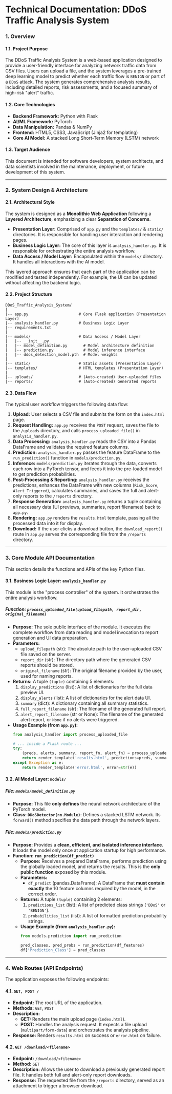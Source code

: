 # Technical Documentation: DDoS Traffic Analysis System

### 1. Overview

#### 1.1. Project Purpose
The DDoS Traffic Analysis System is a web-based application designed to provide a user-friendly interface for analyzing network traffic data from CSV files. Users can upload a file, and the system leverages a pre-trained deep learning model to predict whether each traffic flow is `BENIGN` or part of a `DDoS` attack. The system generates comprehensive analysis results, including detailed reports, risk assessments, and a focused summary of high-risk "alert" traffic.

#### 1.2. Core Technologies
*   **Backend Framework:** Python with Flask
*   **AI/ML Framework:** PyTorch
*   **Data Manipulation:** Pandas & NumPy
*   **Frontend:** HTML5, CSS3, JavaScript (Jinja2 for templating)
*   **Core AI Model:** A stacked Long Short-Term Memory (LSTM) network

#### 1.3. Target Audience
This document is intended for software developers, system architects, and data scientists involved in the maintenance, deployment, or future development of this system.

---

### 2. System Design & Architecture

#### 2.1. Architectural Style
The system is designed as a **Monolithic Web Application** following a **Layered Architecture**, emphasizing a clear **Separation of Concerns**.

*   **Presentation Layer:** Comprised of `app.py` and the `templates/` & `static/` directories. It is responsible for handling user interaction and rendering pages.
*   **Business Logic Layer:** The core of this layer is `analysis_handler.py`. It is responsible for orchestrating the entire analysis workflow.
*   **Data Access / Model Layer:** Encapsulated within the `models/` directory. It handles all interactions with the AI model.

This layered approach ensures that each part of the application can be modified and tested independently. For example, the UI can be updated without affecting the backend logic.

#### 2.2. Project Structure
```
DDoS_Traffic_Analysis_System/
|
|-- app.py                      # Core Flask application (Presentation Layer)
|-- analysis_handler.py         # Business Logic Layer
|-- requirements.txt
|
|-- models/                     # Data Access / Model Layer
|   |-- __init__.py
|   |-- model_definition.py       # Model architecture definition
|   |-- prediction.py             # Model inference interface
|   |-- ddos_detection_model.pth  # Model weights
|
|-- static/                     # Static assets (Presentation Layer)
|-- templates/                  # HTML templates (Presentation Layer)
|
|-- uploads/                    # (Auto-created) User-uploaded files
|-- reports/                    # (Auto-created) Generated reports
```

#### 2.3. Data Flow
The typical user workflow triggers the following data flow:
1.  **Upload:** User selects a CSV file and submits the form on the `index.html` page.
2.  **Request Handling:** `app.py` receives the `POST` request, saves the file to the `/uploads` directory, and calls `process_uploaded_file()` in `analysis_handler.py`.
3.  **Data Processing:** `analysis_handler.py` reads the CSV into a Pandas DataFrame and validates the required feature columns.
4.  **Prediction:** `analysis_handler.py` passes the feature DataFrame to the `run_prediction()` function in `models/prediction.py`.
5.  **Inference:** `models/prediction.py` iterates through the data, converts each row into a PyTorch tensor, and feeds it into the pre-loaded model to get prediction probabilities.
6.  **Post-Processing & Reporting:** `analysis_handler.py` receives the predictions, enhances the DataFrame with new columns (`Risk_Score`, `Alert_Triggered`), calculates summaries, and saves the full and alert-only reports to the `/reports` directory.
7.  **Response Generation:** `analysis_handler.py` returns a tuple containing all necessary data (UI previews, summaries, report filenames) back to `app.py`.
8.  **Rendering:** `app.py` renders the `results.html` template, passing all the processed data into it for display.
9.  **Download:** If the user clicks a download button, the `download_report()` route in `app.py` serves the corresponding file from the `/reports` directory.

---

### 3. Core Module API Documentation

This section details the functions and APIs of the key Python files.

#### 3.1. Business Logic Layer: `analysis_handler.py`
This module is the "process controller" of the system. It orchestrates the entire analysis workflow.

##### Function: `process_uploaded_file(upload_filepath, report_dir, original_filename)`

*   **Purpose:** The sole public interface of the module. It executes the complete workflow from data reading and model invocation to report generation and UI data preparation.
*   **Parameters:**
    *   `upload_filepath` (str): The absolute path to the user-uploaded CSV file saved on the server.
    *   `report_dir` (str): The directory path where the generated CSV reports should be stored.
    *   `original_filename` (str): The original filename provided by the user, used for naming reports.
*   **Returns:** A tuple `(tuple)` containing 5 elements:
    1.  `display_predictions` (list): A list of dictionaries for the full data preview UI.
    2.  `display_alerts` (list): A list of dictionaries for the alert data UI.
    3.  `summary` (dict): A dictionary containing all summary statistics.
    4.  `full_report_filename` (str): The filename of the generated full report.
    5.  `alert_report_filename` (str or None): The filename of the generated alert report, or `None` if no alerts were triggered.
*   **Usage Example (from `app.py`):**
    ```python
    from analysis_handler import process_uploaded_file
    
    # ... inside a Flask route ...
    try:
        (preds, alerts, summary, report_fn, alert_fn) = process_uploaded_file(...)
        return render_template('results.html', predictions=preds, summary=summary, ...)
    except Exception as e:
        return render_template('error.html', error=str(e))
    ```

#### 3.2. AI Model Layer: `models/`

##### File: `models/model_definition.py`
*   **Purpose:** This file **only defines** the neural network architecture of the PyTorch model.
*   **Class: `DDoSDetector(nn.Module)`**: Defines a stacked LSTM network. Its `forward()` method specifies the data path through the network layers.

##### File: `models/prediction.py`
*   **Purpose:** Provides a **clean, efficient, and isolated inference interface**. It loads the model only once at application startup for high performance.
*   **Function: `run_prediction(df_predict)`**
    *   **Purpose:** Receives a prepared DataFrame, performs prediction using the globally loaded model, and returns the results. This is the **only public function** exposed by this module.
    *   **Parameters:**
        *   `df_predict` (pandas.DataFrame): A DataFrame that **must contain exactly** the 10 feature columns required by the model, in the correct order.
    *   **Returns:** A tuple `(tuple)` containing 2 elements:
        1.  `predictions_list` (list): A list of predicted class strings (`'DDoS'` or `'BENIGN'`).
        2.  `probabilities_list` (list): A list of formatted prediction probability strings.
    *   **Usage Example (from `analysis_handler.py`):**
        ```python
        from models.prediction import run_prediction
        
        pred_classes, pred_probs = run_prediction(df_features)
        df['Prediction_Class'] = pred_classes
        ```

---

### 4. Web Routes (API Endpoints)

The application exposes the following endpoints:

#### 4.1. `GET, POST /`
*   **Endpoint:** The root URL of the application.
*   **Methods:** `GET`, `POST`
*   **Description:**
    *   **GET:** Renders the main upload page (`index.html`).
    *   **POST:** Handles the analysis request. It expects a file upload (`multipart/form-data`) and orchestrates the analysis pipeline.
*   **Response:** Renders `results.html` on success or `error.html` on failure.

#### 4.2. `GET /download/<filename>`
*   **Endpoint:** `/download/<filename>`
*   **Method:** `GET`
*   **Description:** Allows the user to download a previously generated report file. It handles both full and alert-only report downloads.
*   **Response:** The requested file from the `/reports` directory, served as an attachment to trigger a browser download.
